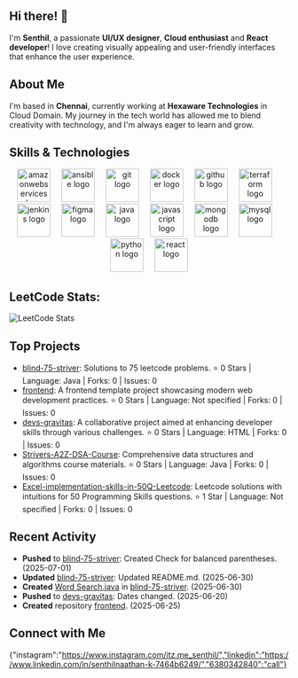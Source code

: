 ## Hi there! 👋

I'm **Senthil**, a passionate **UI/UX designer**, **Cloud enthusiast** and **React developer**! I love creating visually appealing and user-friendly interfaces that enhance the user experience.

## About Me

I'm based in **Chennai**, currently working at **Hexaware Technologies** in Cloud Domain. My journey in the tech world has allowed me to blend creativity with technology, and I'm always eager to learn and grow.

## Skills & Technologies

<div align="center">
  <img src="https://cdn.jsdelivr.net/gh/devicons/devicon/icons/amazonwebservices/amazonwebservices-line-wordmark.svg" height="60" alt="amazonwebservices logo"  />
  <img width="12" />
  <img src="https://cdn.jsdelivr.net/gh/devicons/devicon/icons/ansible/ansible-original.svg" height="60" alt="ansible logo"  />
  <img width="12" />
  <img src="https://cdn.jsdelivr.net/gh/devicons/devicon/icons/git/git-original.svg" height="60" alt="git logo"  />
  <img width="12" />
  <img src="https://cdn.jsdelivr.net/gh/devicons/devicon/icons/docker/docker-original.svg" height="60" alt="docker logo"  />
  <img width="12" />
  <img src="https://cdn.jsdelivr.net/gh/devicons/devicon/icons/github/github-original.svg" height="60" alt="github logo"  />
  <img width="12" />
  <img src="https://cdn.jsdelivr.net/gh/devicons/devicon/icons/terraform/terraform-original.svg" height="60" alt="terraform logo"  />
  <img width="12" />
  <img src="https://cdn.jsdelivr.net/gh/devicons/devicon/icons/jenkins/jenkins-line.svg" height="60" alt="jenkins logo"  />
  <img width="12" />
  <img src="https://cdn.jsdelivr.net/gh/devicons/devicon/icons/figma/figma-original.svg" height="60" alt="figma logo"  />
  <img width="12" />
  <img src="https://cdn.jsdelivr.net/gh/devicons/devicon/icons/java/java-original.svg" height="60" alt="java logo"  />
  <img width="12" />
  <img src="https://cdn.jsdelivr.net/gh/devicons/devicon/icons/javascript/javascript-original.svg" height="60" alt="javascript logo"  />
  <img width="12" />
  <img src="https://cdn.jsdelivr.net/gh/devicons/devicon/icons/mongodb/mongodb-original.svg" height="60" alt="mongodb logo"  />
  <img width="12" />
  <img src="https://cdn.jsdelivr.net/gh/devicons/devicon/icons/mysql/mysql-original.svg" height="60" alt="mysql logo"  />
  <img width="12" />
  <img src="https://cdn.jsdelivr.net/gh/devicons/devicon/icons/python/python-original.svg" height="60" alt="python logo"  />
  <img width="12" />
  <img src="https://cdn.jsdelivr.net/gh/devicons/devicon/icons/react/react-original.svg" height="60" alt="react logo"  />
</div>

## LeetCode Stats:
![LeetCode Stats](https://leetcard.jacoblin.cool/Sentoman_2301?theme=dark&font=IBM%20Plex%20Sans%20Hebrew)

## Top Projects

- [blind-75-striver](https://github.com/hedge-hog-23/blind-75-striver): Solutions to 75 leetcode problems. ⭐ 0 Stars | Language: Java | Forks: 0 | Issues: 0
- [frontend](https://github.com/hedge-hog-23/frontend): A frontend template project showcasing modern web development practices. ⭐ 0 Stars | Language: Not specified | Forks: 0 | Issues: 0
- [devs-gravitas](https://github.com/hedge-hog-23/devs-gravitas): A collaborative project aimed at enhancing developer skills through various challenges. ⭐ 0 Stars | Language: HTML | Forks: 0 | Issues: 0
- [Strivers-A2Z-DSA-Course](https://github.com/hedge-hog-23/Strivers-A2Z-DSA-Course): Comprehensive data structures and algorithms course materials. ⭐ 0 Stars | Language: Java | Forks: 0 | Issues: 0
- [Excel-implementation-skills-in-50Q-Leetcode](https://github.com/hedge-hog-23/Excel-implementation-skills-in-50Q-Leetcode): Leetcode solutions with intuitions for 50 Programming Skills questions. ⭐ 1 Star | Language: Not specified | Forks: 0 | Issues: 0

## Recent Activity

- **Pushed** to [blind-75-striver](https://github.com/hedge-hog-23/blind-75-striver): Created Check for balanced parentheses. (2025-07-01)
- **Updated** [blind-75-striver](https://github.com/hedge-hog-23/blind-75-striver): Updated README.md. (2025-06-30)
- **Created** [Word Search.java](https://github.com/hedge-hog-23/blind-75-striver) in [blind-75-striver](https://github.com/hedge-hog-23/blind-75-striver). (2025-06-30)
- **Pushed** to [devs-gravitas](https://github.com/hedge-hog-23/devs-gravitas): Dates changed. (2025-06-20)
- **Created** repository [frontend](https://github.com/hedge-hog-23/frontend). (2025-06-25)

## Connect with Me

{"instagram":"https://www.instagram.com/itz.me_senthil/","linkedin":"https://www.linkedin.com/in/senthilnaathan-k-7464b6249/","6380342840":"call"}
